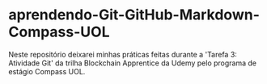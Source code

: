 # aprendendo-Git-GitHub-Markdown-Compass-UOL
Neste repositório deixarei minhas práticas feitas durante a 'Tarefa 3: Atividade Git' da trilha Blockchain Apprentice da Udemy pelo programa de estágio Compass UOL.